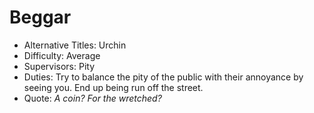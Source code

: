 # Beggar
- Alternative Titles: Urchin
- Difficulty: Average
- Supervisors: Pity
- Duties: Try to balance the pity of the public with their annoyance by seeing you. End up being run off the street.
- Quote: *A coin? For the wretched?*
